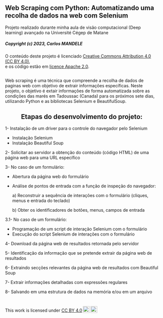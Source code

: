 ## Web Scraping com Python: Automatizando uma recolha de dados na web com Selenium
   
Projeto realizado durante minha aula de visão computacional (Deep learning) avançado na Université Cégep de Matane

##### Copyright (c) 2023, Carlos MANDELE

O conteúdo deste projeto é licenciado <a href="https://creativecommons.org/licenses/by/4.0/deed.fr" target='_blank'>Creative Commons Attribution 4.0 (CC BY 4.0)</a>,<br/>e os código estão em <a href="https://www.apache.org/licenses/LICENSE-2.0" target='_blank'>licence Apache 2.0</a>.
 

##
Web scraping é uma técnica que compreende a recolha de dados de paginas web com objetivo de extrair informações específicas. Neste projeto, o objetivo é extair informações de forma automatizada sobre as condições das marés em Tadoussac (Canada) para os próximos sete dias, utilizando Python e as bibliotecas Selenium e BeautifulSoup.

 ##
<h2 style="font-size:150%;
 text-align:center">Etapas do desenvolvimento do projeto:</h2>
 
1- Instalação de um driver para o controle do navegador pelo Selenium
* Instalação Selenium
* Instalação Beautiful Soup

2- Solicitar ao servidor a obtenção do conteúdo (código HTML) de uma página web para uma URL específico

3- No caso de um formulário:
* Abertura da página web do formulário
* Análise de pontos de entrada com a função de inspeção do navegador:

  a) Reconstruir a sequência de interações com o formulário (cliques, menus e entrada do teclado)
  
  b) Obter os identificadores de botões, menus, campos de entrada

3.1- No caso de um formulário:
* Programação de um script de interação Selenium com o formulário
* Execução do script Selenium de interações com o formulário


4- Download da página web de resultados retornada pelo servidor

5- Identificação da informação que se pretende extrair da página web de resultados

6- Extraindo secções relevantes da página web de resultados com Beautiful Soup

7- Extrair informações detalhadas com expressões regulares

8- Salvando em uma estrutura de dados na memória e/ou em um arquivo


#
<p xmlns:cc="http://creativecommons.org/ns#" >This work is licensed under <a href="http://creativecommons.org/licenses/by/4.0/?ref=chooser-v1" target="_blank" rel="license noopener noreferrer" style="display:inline-block;">CC BY 4.0<img style="height:22px!important;margin-left:3px;vertical-align:text-bottom;" src="https://mirrors.creativecommons.org/presskit/icons/cc.svg?ref=chooser-v1"><img style="height:22px!important;margin-left:3px;vertical-align:text-bottom;" src="https://mirrors.creativecommons.org/presskit/icons/by.svg?ref=chooser-v1"></a></p>
